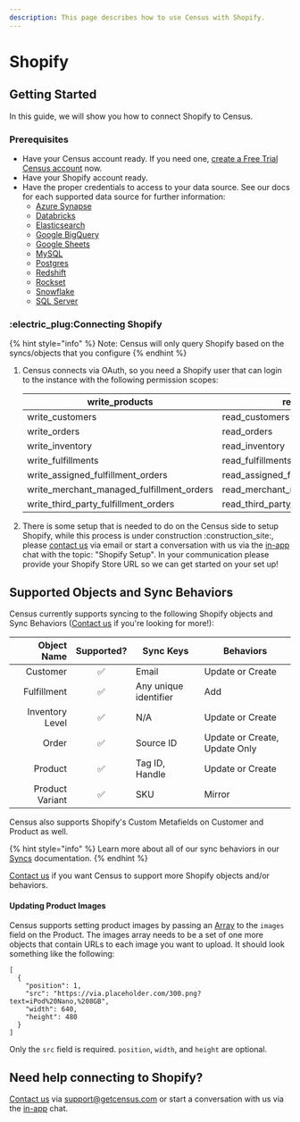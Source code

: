 ```yaml
---
description: This page describes how to use Census with Shopify.
---
```


# Shopify

## Getting Started

In this guide, we will show you how to connect Shopify to Census.

### Prerequisites

* Have your Census account ready. If you need one, [create a Free Trial Census account](https://app.getcensus.com/) now.
* Have your Shopify account ready.
* Have the proper credentials to access to your data source. See our docs for each supported data source for further information:
  * [Azure Synapse](../sources/azure-synapse.md)
  * [Databricks](https://docs.getcensus.com/sources/databricks)
  * [Elasticsearch](https://docs.getcensus.com/sources/elasticsearch)
  * [Google BigQuery](https://docs.getcensus.com/sources/google-bigquery)
  * [Google Sheets](https://docs.getcensus.com/sources/google-sheets)
  * [MySQL](https://docs.getcensus.com/sources/mysql)
  * [Postgres](https://docs.getcensus.com/sources/postgres)
  * [Redshift](https://docs.getcensus.com/sources/redshift)
  * [Rockset](https://docs.getcensus.com/sources/rockset)
  * [Snowflake](https://docs.getcensus.com/sources/snowflake)
  * [SQL Server](https://docs.getcensus.com/sources/sql-server)

### :electric\_plug:Connecting Shopify

{% hint style="info" %}
Note: Census will only query Shopify based on the syncs/objects that you configure
{% endhint %}

1.  Census connects via OAuth, so you need a Shopify user that can login to the instance with the following permission scopes:

    | write\_products                               | read\_products                               |
    | --------------------------------------------- | -------------------------------------------- |
    | write\_customers                              | read\_customers                              |
    | write\_orders                                 | read\_orders                                 |
    | write\_inventory                              | read\_inventory                              |
    | write\_fulfillments                           | read\_fulfillments                           |
    | write\_assigned\_fulfillment\_orders          | read\_assigned\_fulfillment\_orders          |
    | write\_merchant\_managed\_fulfillment\_orders | read\_merchant\_managed\_fulfillment\_orders |
    | write\_third\_party\_fulfillment\_orders      | read\_third\_party\_fulfillment\_orders      |
2. There is some setup that is needed to do on the Census side to setup Shopify, while this process is under construction :construction\_site:, please [contact us](mailto:support@getcensus.com) via email or start a conversation with us via the [in-app](https://app.getcensus.com) chat with the topic: "Shopify Setup". In your communication please provide your Shopify Store URL so we can get started on your set up!

## Supported Objects and Sync Behaviors <a href="#supported-objects-and-sync-behaviors" id="supported-objects-and-sync-behaviors"></a>

Census currently supports syncing to the following Shopify objects and Sync Behaviors ([Contact us](mailto:support@getcensus.com) if you're looking for more!):

| **Object Name** | **Supported?** | **Sync Keys**         | **Behaviors**                 |
| --------------: | :------------: | --------------------- | ----------------------------- |
|        Customer |        ✅       | Email                 | Update or Create              |
|     Fulfillment |        ✅       | Any unique identifier | Add                           |
| Inventory Level |        ✅       | N/A                   | Update or Create              |
|           Order |        ✅       | Source ID             | Update or Create, Update Only |
|         Product |        ✅       | Tag ID, Handle        | Update or Create              |
| Product Variant |        ✅       | SKU                   | Mirror                        |

Census also supports Shopify's Custom Metafields on Customer and Product as well.

{% hint style="info" %}
Learn more about all of our sync behaviors in our [Syncs](../basics/core-concept#sync-behaviors) documentation.
{% endhint %}

[Contact us](mailto:support@getcensus.com) if you want Census to support more Shopify objects and/or behaviors.

#### Updating Product Images

Census supports setting product images by passing an [Array](../basics/data-defining/defining-source-data/structured-data.md) to the `images` field on the Product. The images array needs to be a set of one more objects that contain URLs to each image you want to upload. It should look something like the following:

```
[
  {
    "position": 1,
    "src": "https://via.placeholder.com/300.png?text=iPod%20Nano,%208GB",
    "width": 640,
    "height": 480
  }
]
```

Only the `src` field is required. `position`, `width`, and `height` are optional.

## Need help connecting to Shopify?

[Contact us](mailto:support@getcensus.com) via support@getcensus.com or start a conversation with us via the [in-app](https://app.getcensus.com) chat.
